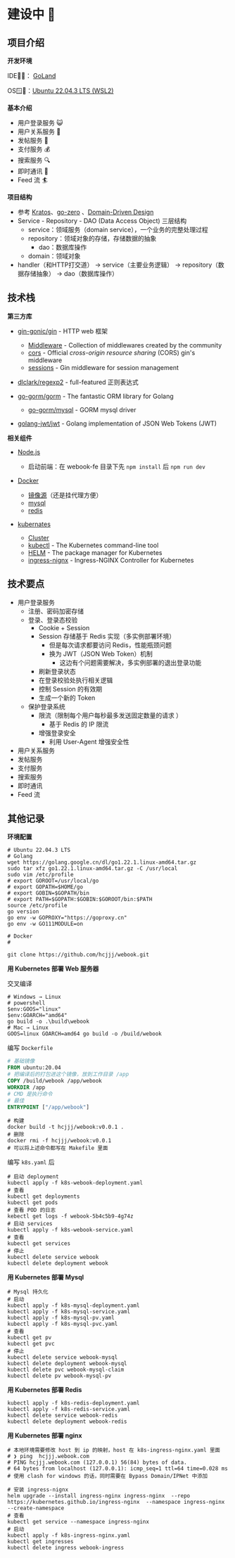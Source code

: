 # 建设中 🔨


## 项目介绍

**开发环境**

IDE🧑‍💻： [GoLand](https://www.jetbrains.com/go/)

OS🪟🐧：[Ubuntu 22.04.3 LTS (WSL2)](https://ubuntu.com/desktop/wsl)

**基本介绍**

* 用户登录服务 😺
* 用户关系服务 🧩
* 发帖服务 📃
* 支付服务 💰
* 搜索服务 🔍
* 即时通讯 💬
* Feed 流 🏄

**项目结构**

* 参考 [Kratos](https://go-kratos.dev/)、[go-zero](https://go-zero.dev/) 、[Domain-Driven Design](https://zhuanlan.zhihu.com/p/91525839)
* Service - Repository - DAO (Data Access Object) 三层结构 
  * service：领域服务（domain service），一个业务的完整处理过程
  * repository：领域对象的存储，存储数据的抽象
    * dao：数据库操作
  * domain：领域对象
* handler（和HTTP打交道） → service（主要业务逻辑） → repository（数据存储抽象） → dao（数据库操作）

## 技术栈

**第三方库**

* [gin-gonic/gin](https://github.com/gin-gonic/gin) - HTTP web 框架
  * [Middleware](https://github.com/gin-gonic/contrib) - Collection of middlewares created by the community
  * [cors](https://github.com/gin-contrib/cors) -  Official *cross-origin resource sharing* (CORS) gin's middleware
  * [sessions](https://github.com/gin-contrib/sessions) - Gin middleware for session management
  
* [dlclark/regexp2](https://github.com/dlclark/regexp2) - full-featured 正则表达式
* [go-gorm/gorm](https://github.com/go-gorm/gorm) - The fantastic ORM library for Golang
  * [go-gorm/mysql](https://github.com/go-gorm/mysql) - GORM mysql driver
* [golang-jwt/jwt](https://github.com/golang-jwt/jwt) - Golang implementation of JSON Web Tokens (JWT)

**相关组件**

* [Node.js](https://nodejs.org/en)
  * 启动前端：在 webook-fe 目录下先 `npm install` 后 `npm run dev`

* [Docker](https://www.docker.com/)
  * [镜像源](https://yeasy.gitbook.io/docker_practice/install/mirror)（还是挂代理方便）
  * [mysql](https://hub.docker.com/_/mysql)
  * [redis](https://hub.docker.com/_/redis)

* [kubernates](https://kubernetes.io/)
  * [Cluster](https://kubernetes.io/docs/concepts/architecture/)
  * [kubectl](https://kubernetes.io/docs/tasks/tools/) - The Kubernetes command-line tool
  * [HELM](https://helm.sh/) - The package manager for Kubernetes
  * [ingress-nignx](https://github.com/kubernetes/ingress-nginx) - Ingress-NGINX Controller for Kubernetes


## 技术要点
* 用户登录服务
  * 注册、密码加密存储
  * 登录、登录态校验
    * Cookie + Session
    * Session 存储基于 Redis 实现（多实例部署环境）
      * 但是每次请求都要访问 Redis，性能瓶颈问题
      * 换为 JWT（JSON Web Token）机制
        * 这边有个问题需要解决，多实例部署的退出登录功能
    *   刷新登录状态
      * 在登录校验处执行相关逻辑
      * 控制 Session 的有效期
      * 生成一个新的 Token
  * 保护登录系统
    * 限流（限制每个用户每秒最多发送固定数量的请求  ）
      * 基于 Redis 的 IP 限流
    * 增强登录安全
      * 利用 User-Agent 增强安全性  
* 用户关系服务
* 发帖服务
* 支付服务
* 搜索服务 
* 即时通讯
* Feed 流 

## 其他记录

**环境配置**

```shell
# Ubuntu 22.04.3 LTS
# Golang
wget https://golang.google.cn/dl/go1.22.1.linux-amd64.tar.gz
sudo tar xfz go1.22.1.linux-amd64.tar.gz -C /usr/local
sudo vim /etc/profile
# export GOROOT=/usr/local/go
# export GOPATH=$HOME/go
# export GOBIN=$GOPATH/bin
# export PATH=$GOPATH:$GOBIN:$GOROOT/bin:$PATH
source /etc/profile
go version
go env -w GOPROXY="https://goproxy.cn"
go env -w GO111MODULE=on

# Docker
# 

git clone https://github.com/hcjjj/webook.git
```

**用 Kubernetes 部署 Web 服务器**

交叉编译

```shell
# Windows → Linux
# powershell
$env:GOOS="linux"
$env:GOARCH="amd64"
go build -o .\build\webook
# Mac → Linux
GOOS=linux GOARCH=amd64 go build -o /build/webook
```

编写 `Dockerfile`

```dockerfile
# 基础镜像
FROM ubuntu:20.04
# 把编译后的打包进这个镜像，放到工作目录 /app
COPY /build/webook /app/webook
WORKDIR /app
# CMD 是执行命令
# 最佳
ENTRYPOINT ["/app/webook"]
```

```shell
# 构建
docker build -t hcjjj/webook:v0.0.1 .
# 删除
docker rmi -f hcjjj/webook:v0.0.1
# 可以将上述命令都写在 Makefile 里面
```

编写 `k8s.yaml` 后

```shell
# 启动 deployment
kubectl apply -f k8s-webook-deployment.yaml
# 查看 
kubectl get deployments
kubectl get pods
# 查看 POD 的日志
kebectl get logs -f webook-5b4c5b9-4g74z
# 启动 services
kubectl apply -f k8s-webook-service.yaml
# 查看
kubectl get services
# 停止
kubectl delete service webook
kubectl delete deployment webook
```

**用 Kubernetes 部署 Mysql**

```shell
# Mysql 持久化
# 启动
kubectl apply -f k8s-mysql-deployment.yaml
kubectl apply -f k8s-mysql-service.yaml
kubectl apply -f k8s-mysql-pv.yaml
kubectl apply -f k8s-mysql-pvc.yaml
# 查看
kubectl get pv
kubectl get pvc
# 停止
kubectl delete service webook-mysql
kubectl delete deployment webook-mysql
kubectl delete pvc webook-mysql-claim
kubectl delete pv webook-mysql-pv
```

**用 Kubernetes 部署 Redis**

```shell
kubectl apply -f k8s-redis-deployment.yaml
kubectl apply -f k8s-redis-service.yaml
kubectl delete service webook-redis
kubectl delete deployment webook-redis
```

**用 Kubernetes 部署 nginx**

```shell
# 本地环境需要修改 host 到 ip 的映射，host 在 k8s-ingress-nginx.yaml 里面
# ❯ ping  hcjjj.webook.com
# PING hcjjj.webook.com (127.0.0.1) 56(84) bytes of data.
# 64 bytes from localhost (127.0.0.1): icmp_seq=1 ttl=64 time=0.028 ms
# 使用 clash for windows 的话，同时需要在 Bypass Domain/IPNet 中添加 

# 安装 ingress-nignx 
helm upgrade --install ingress-nginx ingress-nginx  --repo https://kubernetes.github.io/ingress-nginx  --namespace ingress-nginx --create-namespace
# 查看
kubectl get service --namespace ingress-nginx
# 启动
kubectl apply -f k8s-ingress-nginx.yaml
kubectl get ingresses
kubectl delete ingress webook-ingress

```
